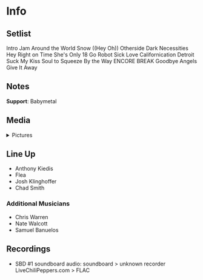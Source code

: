 # Info

## Setlist

Intro Jam
Around the World
Snow ((Hey Oh))
Otherside
Dark Necessities
Hey
Right on Time
She's Only 18
Go Robot
Sick Love
Californication
Detroit
Suck My Kiss
Soul to Squeeze
By the Way
ENCORE BREAK
Goodbye Angels
Give It Away

## Notes

**Support**: Babymetal

## Media 

<details>
  <summary>Pictures</summary>
  <!--<img alt="Setlist" title="Setlist" src="_.jpg" height="200" />
  <img alt="Clipping" title="Clipping" src="_.jpg" height="200" />
  <img alt="Flyer" title="Flyer" src="_.jpg" height="200" />-->
</details>

## Line Up

* Anthony Kiedis
* Flea
* Josh Klinghoffer
* Chad Smith

### Additional Musicians

* Chris Warren  
* Nate Walcott  
* Samuel Banuelos

## Recordings

* SBD #1 soundboard audio: soundboard > unknown recorder LiveChiliPeppers.com > FLAC